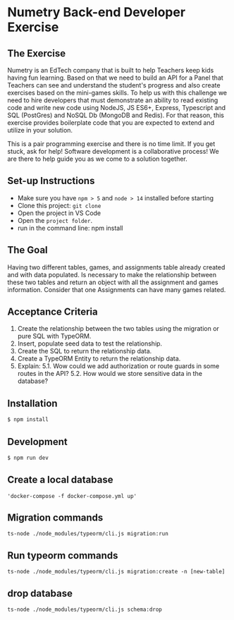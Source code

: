 # Numetry Back-end Developer Exercise

## The Exercise

Numetry is an EdTech company that is built to help Teachers keep kids having fun learning.
Based on that we need to build an API for a Panel that Teachers can see and understand the student's progress and also create exercises based on the mini-games skills. To help us with this challenge we need to hire developers that must demonstrate an ability to read existing code and write new code using NodeJS, JS ES6+, Express, Typescript and SQL (PostGres) and NoSQL Db (MongoDB and Redis). For that reason, this exercise provides boilerplate code that you are expected to extend and utilize in your solution.

This is a pair programming exercise and there is no time limit. If you get stuck, ask for help! Software development is a collaborative process! We are there to help guide you as we come to a solution together.

## Set-up Instructions

- Make sure you have `npm > 5` and `node > 14` installed before starting
- Clone this project: `git clone `
- Open the project in VS Code
- Open the `project folder`.
- run in the command line: npm install
## The Goal

Having two different tables, games, and assignments table already created and with data populated.
Is necessary to make the relationship between these two tables and return an object with all the assignment and games information.
Consider that one Assignments can have many games related.

## Acceptance Criteria

1. Create the relationship between the two tables using the migration or pure SQL with TypeORM.
2. Insert, populate seed data to test the relationship.
3. Create the SQL to return the relationship data.
4. Create a TypeORM Entity to return the relationship data.
5. Explain:
5.1. Wow could we add authorization or route guards in some routes in the API?
5.2. How would we store sensitive data in the database?

## Installation

```bash
$ npm install
```

## Development 
```bash
$ npm run dev
```
## Create a local database
`'docker-compose -f docker-compose.yml up'`

## Migration commands
`ts-node ./node_modules/typeorm/cli.js migration:run`

## Run typeorm commands
`ts-node ./node_modules/typeorm/cli.js migration:create -n [new-table]`

## drop database
`ts-node ./node_modules/typeorm/cli.js schema:drop`

